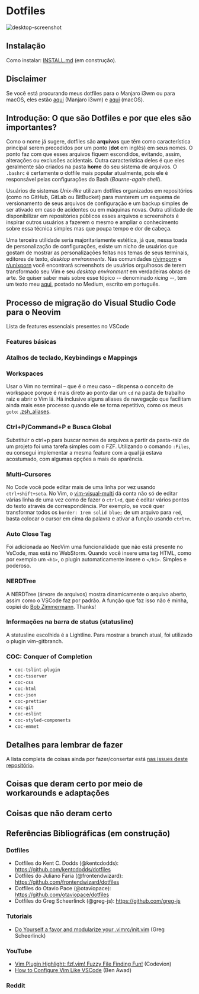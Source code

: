 # Dotfiles
![desktop-screenshot](https://github.com/vibraniumdev/dotfiles/blob/main/media/desktop.png)

## Instalação
Como instalar: [INSTALL.md](https://github.com/vibraniumdev/dotfiles/wiki/Instala%C3%A7%C3%A3o) (em construção).

## Disclaimer
Se você está procurando meus dotfiles para o Manjaro i3wm ou para macOS, eles estão [aqui](https://github.com/vibraniumdev/i3wm-dotfiles) (Manjaro i3wm) e [aqui](https://github.com/vibraniumdev/macOS-Dotfiles) (macOS).

## Introdução: O que são Dotfiles e por que eles são importantes?
Como o nome já sugere, dotfiles são **arquivos** que têm como característica principal serem precedidos por um ponto  (**dot** em inglês) em seus nomes. O ponto faz com que esses arquivos fiquem  escondidos, evitando, assim, alterações ou exclusões acidentais. Outra  característica deles é que eles geralmente são criados na pasta **home** do seu sistema de arquivos. O `.bashrc` é certamente o dotfile mais popular atualmente, pois ele é responsável pelas configurações do Bash (*Bourne-again shell*).

Usuários de sistemas *Unix-like* utilizam dotfiles organizados em repositórios (como no GitHub, GitLab ou BitBucket) para manterem um  esquema de versionamento de seus arquivos de configuração e um backup  simples de ser ativado em caso de acidentes ou em máquinas novas. Outra  utilidade de disponibilizar em repositórios públicos esses arquivos e  screenshots é inspirar outros usuários a fazerem o mesmo e ampliar o  conhecimento sobre essa técnica simples mas que poupa tempo e dor de  cabeça.

Uma terceira utilidade seria majoritariamente estética, já que, nessa toada de personalização de configurações, existe um nicho de usuários  que gostam de mostrar as personalizações feitas nos temas de seus  terminais, editores de texto, *desktop environments*. Nas comunidades [r/vimporn](https://www.reddit.com/r/vimporn/) e [r/unixporn](https://www.reddit.com/r/unixporn/) você encontrará screenshots de usuários orgulhosos de terem transformado seu Vim e seu *desktop environment* em verdadeiras obras de arte. Se quiser saber mais sobre esse tópico -- denominado *ricing* --, tem um texto meu [aqui](https://medium.com/blacktech/introdução-ao-ricing-60243fab4275), postado no Medium, escrito em português.

## Processo de migração do Visual Studio Code para o Neovim
Lista de features essenciais presentes no VSCode

### Features básicas

### Atalhos de teclado, Keybindings e Mappings

### Workspaces
Usar o Vim no terminal – que é o meu caso – dispensa o conceito de workspace porque é mais direto ao ponto dar um `cd` na pasta de trabalho raiz e abrir o Vim lá. Há inclusive alguns aliases de navegação que facilitam ainda mais esse processo quando ele se torna repetitivo, como os meus `goto`: [.zsh_aliases](https://github.com/vibraniumdev/dotfiles/blob/main/.zsh_aliases).

### Ctrl+P/Command+P e Busca Global
Substituir o ctrl+p para buscar nomes de arquivos a partir da pasta-raiz de um projeto foi uma tarefa simples com o FZF. Utilizando o comando `:Files`, eu consegui implementar a mesma feature com a qual já estava acostumado, com algumas opções a mais de aparência. 

### Multi-Cursores
No Code você pode editar mais de uma linha por vez usando `ctrl+shift+seta`.  No Vim, o [vim-visual-multi](https://github.com/mg979/vim-visual-multi) dá conta não só de editar várias linha de uma vez como de fazer o `ctrl+d`, que é editar vários pontos do texto através de correspondência. Por exemplo, se você quer transformar todos os `border: 1rem solid blue;` de um arquivo para `red`, basta colocar o cursor em cima da palavra e ativar a função usando `ctrl+n`.

### Auto Close Tag
Foi adicionada ao NeoVim uma funcionalidade que não está presente no VsCode, mas está no WebStorm. Quando você insere uma tag HTML, como por exemplo um `<h1>`, o plugin automaticamente insere o `</h1>`. Simples e poderoso.

### NERDTree

A NERDTree (árvore de arquivos) mostra dinamicamente o arquivo aberto, assim como o VSCode faz por padrão. A função que faz isso não é minha, copiei do [Bob Zimmermann](https://stackoverflow.com/a/59977029). Thanks!

### Informações na barra de status (statusline)
A statusline escolhida é a Lightline. Para mostrar a branch atual, foi utilizado o plugin vim-gitbranch.

### COC: Conquer of Completion
* `coc-tslint-plugin`
* `coc-tsserver`
* `coc-css`
* `coc-html`
* `coc-json`
* `coc-prettier`
* `coc-git`
* `coc-eslint`
* `coc-styled-components`
* `coc-emmet`

## Detalhes para lembrar de fazer

A lista completa de coisas ainda por fazer/consertar está [nas issues deste repositório](https://github.com/vibraniumdev/dotfiles/issues).

## Coisas que deram certo por meio de workarounds e adaptações

## Coisas que não deram certo

## Referências Bibliográficas (em construção)

### Dotfiles

* Dotfiles do Kent C. Dodds (@kentcdodds): https://github.com/kentcdodds/dotfiles
* Dotfiles do Juliano Faria (@frontendwizard): https://github.com/frontendwizard/dotfiles
* Dotfiles do Otavio Pace (@otaviopace): https://github.com/otaviopace/dotfiles
* Dotfiles do Greg Scheerlinck (@greg-js): https://github.com/greg-js

### Tutoriais

* [Do Yourself a favor and modularize your .vimrc/init.vim](https://www.gregjs.com/vim/2016/do-yourself-a-favor-and-modularize-your-vimrc-init-vim/) (Greg Scheerlinck)

### YouTube

* [Vim Plugin Highlight: fzf.vim! Fuzzy File Finding Fun!](https://www.youtube.com/watch?v=DpURGnb4Fyk) (Codevion)
* [How to Configure Vim Like VSCode](https://www.youtube.com/watch?v=gnupOrSEikQ) (Ben Awad)

### Reddit

